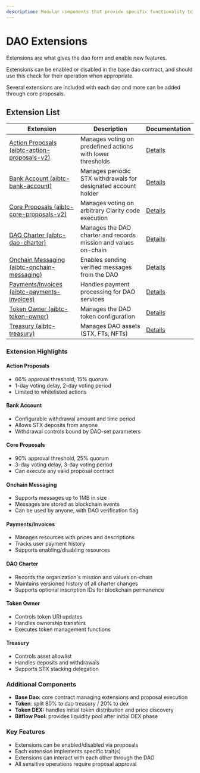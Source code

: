 ```yaml
---
description: Modular components that provide specific functionality to the dao
---
```


# DAO Extensions

Extensions are what gives the dao form and enable new features.

Extensions can be enabled or disabled in the base dao contract, and should use this check for their operation when appropriate.

Several extensions are included with each dao and more can be added through core proposals.

## Extension List

| Extension | Description | Documentation |
|-----------|-------------|---------------|
| [Action Proposals (aibtc-action-proposals-v2)](./dao-extensions/action-proposals.md) | Manages voting on predefined actions with lower thresholds | [Details](./dao-extensions/action-proposals.md) |
| [Bank Account (aibtc-bank-account)](./dao-extensions/bank-account.md) | Manages periodic STX withdrawals for designated account holder | [Details](./dao-extensions/bank-account.md) |
| [Core Proposals (aibtc-core-proposals-v2)](./dao-extensions/core-proposals.md) | Manages voting on arbitrary Clarity code execution | [Details](./dao-extensions/core-proposals.md) |
| [DAO Charter (aibtc-dao-charter)](./dao-extensions/dao-charter.md) | Manages the DAO charter and records mission and values on-chain | [Details](./dao-extensions/dao-charter.md) |
| [Onchain Messaging (aibtc-onchain-messaging)](./dao-extensions/onchain-messaging.md) | Enables sending verified messages from the DAO | [Details](./dao-extensions/onchain-messaging.md) |
| [Payments/Invoices (aibtc-payments-invoices)](./dao-extensions/payments-invoices.md) | Handles payment processing for DAO services | [Details](./dao-extensions/payments-invoices.md) |
| [Token Owner (aibtc-token-owner)](./dao-extensions/token-owner.md) | Manages the DAO token configuration | [Details](./dao-extensions/token-owner.md) |
| [Treasury (aibtc-treasury)](./dao-extensions/treasury.md) | Manages DAO assets (STX, FTs, NFTs) | [Details](./dao-extensions/treasury.md) |

### Extension Highlights

#### Action Proposals
* 66% approval threshold, 15% quorum
* 1-day voting delay, 2-day voting period
* Limited to whitelisted actions

#### Bank Account
* Configurable withdrawal amount and time period
* Allows STX deposits from anyone
* Withdrawal controls bound by DAO-set parameters

#### Core Proposals
* 90% approval threshold, 25% quorum
* 3-day voting delay, 3-day voting period
* Can execute any valid proposal contract

#### Onchain Messaging
* Supports messages up to 1MB in size
* Messages are stored as blockchain events
* Can be used by anyone, with DAO verification flag

#### Payments/Invoices
* Manages resources with prices and descriptions
* Tracks user payment history
* Supports enabling/disabling resources

#### DAO Charter
* Records the organization's mission and values on-chain
* Maintains versioned history of all charter changes
* Supports optional inscription IDs for blockchain permanence

#### Token Owner
* Controls token URI updates
* Handles ownership transfers
* Executes token management functions

#### Treasury
* Controls asset allowlist
* Handles deposits and withdrawals
* Supports STX stacking delegation

### Additional Components

* **Base Dao:** core contract managing extensions and proposal execution
* **Token**: split 80% to dao treasury / 20% to dex
* **Token DEX:** handles initial token distribution and price discovery
* **Bitflow Pool:** provides liquidity pool after initial DEX phase

### Key Features

* Extensions can be enabled/disabled via proposals
* Each extension implements specific trait(s)
* Extensions can interact with each other through the DAO
* All sensitive operations require proposal approval

